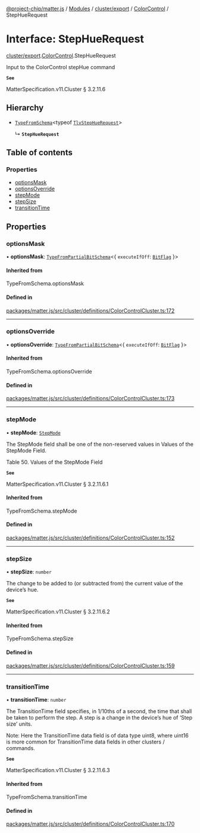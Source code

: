 [@project-chip/matter.js](../README.md) / [Modules](../modules.md) / [cluster/export](../modules/cluster_export.md) / [ColorControl](../modules/cluster_export.ColorControl.md) / StepHueRequest

# Interface: StepHueRequest

[cluster/export](../modules/cluster_export.md).[ColorControl](../modules/cluster_export.ColorControl.md).StepHueRequest

Input to the ColorControl stepHue command

**`See`**

MatterSpecification.v11.Cluster § 3.2.11.6

## Hierarchy

- [`TypeFromSchema`](../modules/tlv_export.md#typefromschema)\<typeof [`TlvStepHueRequest`](../modules/cluster_export.ColorControl.md#tlvstephuerequest)\>

  ↳ **`StepHueRequest`**

## Table of contents

### Properties

- [optionsMask](cluster_export.ColorControl.StepHueRequest.md#optionsmask)
- [optionsOverride](cluster_export.ColorControl.StepHueRequest.md#optionsoverride)
- [stepMode](cluster_export.ColorControl.StepHueRequest.md#stepmode)
- [stepSize](cluster_export.ColorControl.StepHueRequest.md#stepsize)
- [transitionTime](cluster_export.ColorControl.StepHueRequest.md#transitiontime)

## Properties

### optionsMask

• **optionsMask**: [`TypeFromPartialBitSchema`](../modules/schema_export.md#typefrompartialbitschema)\<\{ `executeIfOff`: [`BitFlag`](../modules/schema_export.md#bitflag)  }\>

#### Inherited from

TypeFromSchema.optionsMask

#### Defined in

[packages/matter.js/src/cluster/definitions/ColorControlCluster.ts:172](https://github.com/project-chip/matter.js/blob/0c058ae17fdba4c0b89b8b13c309011d51782299/packages/matter.js/src/cluster/definitions/ColorControlCluster.ts#L172)

___

### optionsOverride

• **optionsOverride**: [`TypeFromPartialBitSchema`](../modules/schema_export.md#typefrompartialbitschema)\<\{ `executeIfOff`: [`BitFlag`](../modules/schema_export.md#bitflag)  }\>

#### Inherited from

TypeFromSchema.optionsOverride

#### Defined in

[packages/matter.js/src/cluster/definitions/ColorControlCluster.ts:173](https://github.com/project-chip/matter.js/blob/0c058ae17fdba4c0b89b8b13c309011d51782299/packages/matter.js/src/cluster/definitions/ColorControlCluster.ts#L173)

___

### stepMode

• **stepMode**: [`StepMode`](../enums/cluster_export.ColorControl.StepMode.md)

The StepMode field shall be one of the non-reserved values in Values of the StepMode Field.

Table 50. Values of the StepMode Field

**`See`**

MatterSpecification.v11.Cluster § 3.2.11.6.1

#### Inherited from

TypeFromSchema.stepMode

#### Defined in

[packages/matter.js/src/cluster/definitions/ColorControlCluster.ts:152](https://github.com/project-chip/matter.js/blob/0c058ae17fdba4c0b89b8b13c309011d51782299/packages/matter.js/src/cluster/definitions/ColorControlCluster.ts#L152)

___

### stepSize

• **stepSize**: `number`

The change to be added to (or subtracted from) the current value of the device’s hue.

**`See`**

MatterSpecification.v11.Cluster § 3.2.11.6.2

#### Inherited from

TypeFromSchema.stepSize

#### Defined in

[packages/matter.js/src/cluster/definitions/ColorControlCluster.ts:159](https://github.com/project-chip/matter.js/blob/0c058ae17fdba4c0b89b8b13c309011d51782299/packages/matter.js/src/cluster/definitions/ColorControlCluster.ts#L159)

___

### transitionTime

• **transitionTime**: `number`

The TransitionTime field specifies, in 1/10ths of a second, the time that shall be taken to perform the
step. A step is a change in the device’s hue of ‘Step size’ units.

Note: Here the TransitionTime data field is of data type uint8, where uint16 is more common for
TransitionTime data fields in other clusters / commands.

**`See`**

MatterSpecification.v11.Cluster § 3.2.11.6.3

#### Inherited from

TypeFromSchema.transitionTime

#### Defined in

[packages/matter.js/src/cluster/definitions/ColorControlCluster.ts:170](https://github.com/project-chip/matter.js/blob/0c058ae17fdba4c0b89b8b13c309011d51782299/packages/matter.js/src/cluster/definitions/ColorControlCluster.ts#L170)

